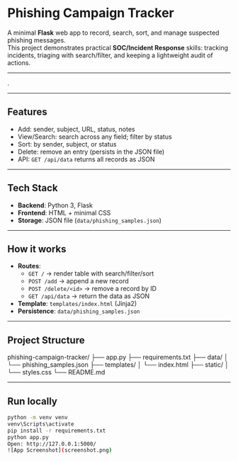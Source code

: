 # Phishing Campaign Tracker

A minimal **Flask** web app to record, search, sort, and manage suspected phishing messages.  
This project demonstrates practical **SOC/Incident Response** skills: tracking incidents, triaging with search/filter, and keeping a lightweight audit of actions.

---

.

---

## Features
- Add: sender, subject, URL, status, notes
- View/Search: search across any field; filter by status
- Sort: by sender, subject, or status
- Delete: remove an entry (persists in the JSON file)
- API: `GET /api/data` returns all records as JSON

---

## Tech Stack
- **Backend**: Python 3, Flask
- **Frontend**: HTML + minimal CSS
- **Storage**: JSON file (`data/phishing_samples.json`)

---

## How it works
- **Routes**:
  - `GET /` → render table with search/filter/sort
  - `POST /add` → append a new record
  - `POST /delete/<id>` → remove a record by ID
  - `GET /api/data` → return the data as JSON
- **Template**: `templates/index.html` (Jinja2)
- **Persistence**: `data/phishing_samples.json`

---

## Project Structure
phishing-campaign-tracker/
├── app.py
├── requirements.txt
├── data/
│ └── phishing_samples.json
├── templates/
│ └── index.html
├── static/
│ └── styles.css
└── README.md


---

## Run locally
```bash
python -m venv venv
venv\Scripts\activate
pip install -r requirements.txt
python app.py
Open: http://127.0.0.1:5000/
![App Screenshot](screenshot.png)
